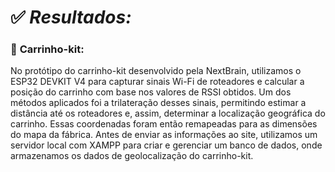 # :white_check_mark: *Resultados:* 

### 🛒  **Carrinho-kit:**
No protótipo do carrinho-kit desenvolvido pela NextBrain, utilizamos o ESP32 DEVKIT V4 para capturar sinais Wi-Fi de roteadores e calcular a posição do carrinho com base nos valores de RSSI obtidos. Um dos métodos aplicados foi a trilateração desses sinais, permitindo estimar a distância até os roteadores e, assim, determinar a localização geográfica do carrinho. Essas coordenadas foram então remapeadas para as dimensões do mapa da fábrica. Antes de enviar as informações ao site, utilizamos um servidor local com XAMPP para criar e gerenciar um banco de dados, onde armazenamos os dados de geolocalização do carrinho-kit.
